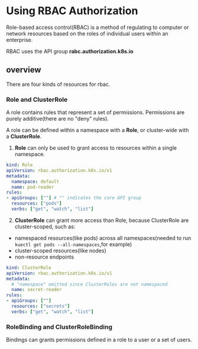 # Using RBAC Authorization

Role-based access control(RBAC) is a method of regulating to computer or network resources based on the roles of individual users within an enterprise.

RBAC uses the API group **rabc.authorization.k8s.io**

## overview

There are four kinds of resources for rbac.

### Role and ClusterRole

A role contains rules that represent a set of permissions. Permissions are purely additive(there are no "deny" rules).

A role can be defined within a namespace with a **Role**, or cluster-wide with a **ClusterRole**.

1. **Role** can only be used to grant access to resources within a single namespace.

```yaml
kind: Role
apiVersion: rbac.authorization.k8s.io/v1
metadata:
  namespace: default
  name: pod-reader
rules:
- apiGroups: [""] # "" indicates the core API group
  resources: ["pods"]
  verbs: ["get", "watch", "list"]
```

2. **ClusterRole** can grant more access than Role, because ClusterRole are cluster-scoped, such as:

* namespaced resources(like pods) across all namespaces(needed to run `kuectl get pods --all-namespaces`,for example)
* cluster-scoped resources(like nodes)
* non-resource endpoints

```yaml
kind: ClusterRole
apiVersion: rbac.authorization.k8s.io/v1
metadata:
  # "namespace" omitted since ClusterRoles are not namespaced
  name: secret-reader
rules:
- apiGroups: [""]
  resources: ["secrets"]
  verbs: ["get", "watch", "list"]
```

### RoleBinding and ClusterRoleBinding

Bindings can grants permissions defined in a role to a user or a set of users.
